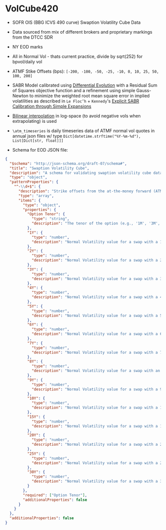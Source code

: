 # VolCube420

- SOFR OIS (BBG ICVS 490 curve) Swaption Volatility Cube Data
- Data sourced from mix of different brokers and proprietary markings from the DTCC SDR
- NY EOD marks
- All in Normal Vol - thats current practice, divide by sqrt(252) for bpvol/daily vol
- ATMF Stike Offsets (bps): `[-200, -100, -50, -25, -10, 0, 10, 25, 50, 100, 200]`
- SABR Model calibrated using [Differential Evolution](https://en.wikipedia.org/wiki/Differential_evolution) with a Residual Sum of Squares objective function and a refinement using simple Gauss-Newton to minimize the weighted root mean square error in implied volatilities as described in `Le Floc’h` + `Kennedy`'s [Explicit SABR Calibration through Simple Expansions](https://papers.ssrn.com/sol3/papers.cfm?abstract_id=2467231)
- [Bilinear interpolation](https://en.wikipedia.org/wiki/Bilinear_interpolation) in log-space (to avoid negative vols when extrapolating) is used
- `\atm_timeseries` is daily timeseries data of ATMF normal vol quotes in annual json files w/ type `Dict[datetime.strftime("%Y-%m-%d"), List[Dict[str, float]]]`

- Schema for EOD JSON file:

```json
{
  "$schema": "http://json-schema.org/draft-07/schema#",
  "title": "Swaption Volatility Cube",
  "description": "A schema for validating swaption volatility cube data where keys represent strike offsets from the at-the-money forward (ATMF).",
  "type": "object",
  "patternProperties": {
    "^-\\d+$": {
      "description": "Strike offsets from the at-the-money forward (ATMF) in basis points. Keys are negative for strikes below ATMF.",
      "type": "array",
      "items": {
        "type": "object",
        "properties": {
          "Option Tenor": {
            "type": "string",
            "description": "The tenor of the option (e.g., '1M', '3M', '6M', '1Y', etc.)."
          },
          "1Y": {
            "type": "number",
            "description": "Normal Volatility value for a swap with a 1-year maturity."
          },
          "2Y": {
            "type": "number",
            "description": "Normal Volatility value for a swap with a 2-year maturity."
          },
          "3Y": {
            "type": "number",
            "description": "Normal Volatility value for a swap with a 3-year maturity."
          },
          "4Y": {
            "type": "number",
            "description": "Normal Volatility value for a swap with a 4-year maturity."
          },
          "5Y": {
            "type": "number",
            "description": "Normal Volatility value for a swap with a 5-year maturity."
          },
          "6Y": {
            "type": "number",
            "description": "Normal Volatility value for a swap with a 6-year maturity."
          },
          "7Y": {
            "type": "number",
            "description": "Normal Volatility value for a swap with a 7-year maturity."
          },
          "8Y": {
            "type": "number",
            "description": "Normal Volatility value for a swap with an 8-year maturity."
          },
          "9Y": {
            "type": "number",
            "description": "Normal Volatility value for a swap with a 9-year maturity."
          },
          "10Y": {
            "type": "number",
            "description": "Normal Volatility value for a swap with a 10-year maturity."
          },
          "15Y": {
            "type": "number",
            "description": "Normal Volatility value for a swap with a 15-year maturity."
          },
          "20Y": {
            "type": "number",
            "description": "Normal Volatility value for a swap with a 20-year maturity."
          },
          "25Y": {
            "type": "number",
            "description": "Normal Volatility value for a swap with a 25-year maturity."
          },
          "30Y": {
            "type": "number",
            "description": "Normal Volatility value for a swap with a 30-year maturity."
          }
        },
        "required": ["Option Tenor"],
        "additionalProperties": false
      }
    }
  },
  "additionalProperties": false
}
```
